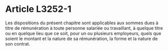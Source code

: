 # Article L3252-1

Les dispositions du présent chapitre sont applicables aux sommes dues à titre de rémunération à toute personne salariée ou travaillant, à quelque titre ou en quelque lieu que ce soit, pour un ou plusieurs employeurs, quels que soient le montant et la nature de sa rémunération, la forme et la nature de son contrat.